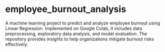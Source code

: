 # employee_burnout_analysis
A machine learning project to predict and analyze employee burnout using Linear Regression. Implemented on Google Colab, it includes data preprocessing, exploratory data analysis, and model evaluation. The repository provides insights to help organizations mitigate burnout risks effectively.
